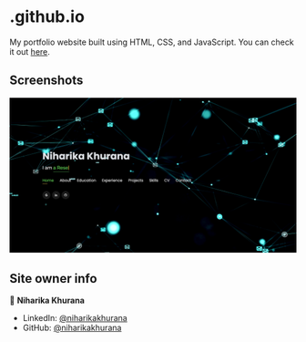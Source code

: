 # .github.io

My portfolio website built using HTML, CSS, and JavaScript. You can check it out [here](https://niharika-khurana.vercel.app).



## Screenshots

<p float="center">
    <img src="https://github.com/Niharika-29-12/portfolio/blob/master/Screenshots/ss.png" width="800">
</p>



## Site owner info

👤 **Niharika Khurana**

* LinkedIn: [@niharikakhurana](https://www.linkedin.com/in/niharika-khurana-201413131/)
* GitHub: [@niharikakhurana](https://github.com/Niharika-29-12)
